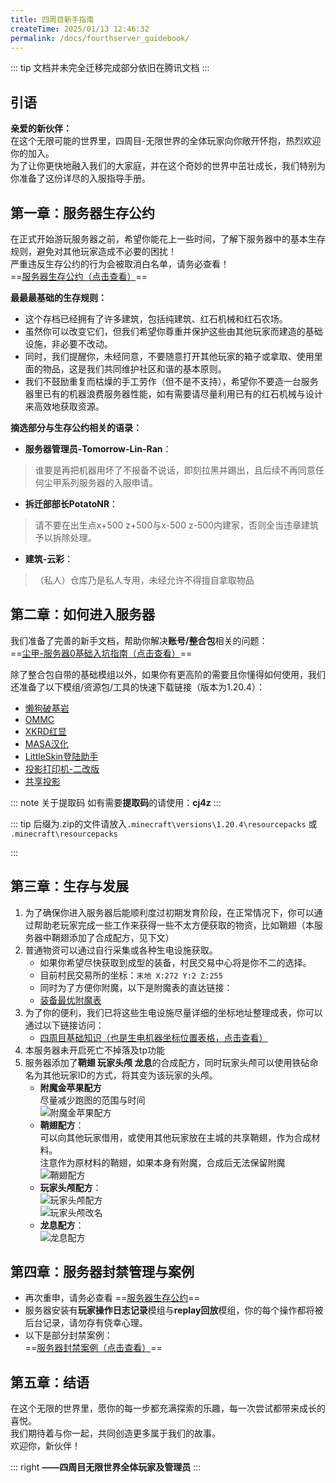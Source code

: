 ```yaml
---
title: 四周目新手指南
createTime: 2025/01/13 12:46:32
permalink: /docs/fourthserver_guidebook/
---
```

::: tip
文档并未完全迁移完成部分依旧在腾讯文档
:::
## 引语

**亲爱的新伙伴：**  
在这个无限可能的世界里，四周目-无限世界的全体玩家向你敞开怀抱，热烈欢迎你的加入。  
为了让你更快地融入我们的大家庭，并在这个奇妙的世界中茁壮成长，我们特别为你准备了这份详尽的入服指导手册。

## **第一章：服务器生存公约**

在正式开始游玩服务器之前，希望你能花上一些时间，了解下服务器中的基本生存规则，避免对其他玩家造成不必要的困扰！  
严重违反生存公约的行为会被取消白名单，请务必查看！  
==[服务器生存公约（点击查看）](./02服务器生存公约.md)==

**最最最基础的生存规则：**   
- 这个存档已经拥有了许多建筑，包括纯建筑、红石机械和红石农场。  
- 虽然你可以改变它们，但我们希望你尊重并保护这些由其他玩家而建造的基础设施，非必要不改动。  
- 同时，我们提醒你，未经同意，不要随意打开其他玩家的箱子或拿取、使用里面的物品，这是我们共同维护社区和谐的基本原则。  
- 我们不鼓励重复而枯燥的手工劳作（但不是不支持），希望你不要造一台服务器里已有的机器浪费服务器性能，如有需要请尽量利用已有的红石机械与设计来高效地获取资源。

**摘选部分与生存公约相关的语录：**

- **服务器管理员-Tomorrow-Lin-Ran**：
>谁要是再把机器用坏了不报备不说话，即刻拉黑并踢出，且后续不再同意任何尘甲系列服务器的入服申请。

- **拆迁部部长PotatoNR**：
>请不要在出生点x+500 z+500与x-500 z-500内建家，否则全当违章建筑予以拆除处理。

- **建筑-云彩**：
>（私人）仓库乃是私人专用，未经允许不得擅自拿取物品

## **第二章：如何进入服务器**

我们准备了完善的新手文档，帮助你解决**账号/整合包**相关的问题：  
==[尘甲-服务器0基础入坑指南（点击查看）](https://docs.qq.com/doc/DZHdkc0V4Ym9oeE1u)==

除了整合包自带的基础模组以外，如果你有更高阶的需要且你懂得如何使用，我们还准备了以下模组/资源包/工具的快速下载链接（版本为1.20.4）：

- [懒狗破基岩](https://wwjj.lanzn.com/i4zKg2f2rpxa)
- [OMMC](https://wwjj.lanzn.com/iYEjY2epimqd)
- [XKRD红显](https://wwjj.lanzn.com/izXmJ2f2qltg)
- [MASA汉化](https://wwjj.lanzn.com/iG1sa2epimsf)
- [LittleSkin登陆助手](https://wwjj.lanzn.com/iWxho2episoh)
- [投影打印机-二改版](https://wwjj.lanzn.com/iPz3m2f2qlzc)
- [共享投影](https://wwjj.lanzn.com/iU83y2nsovih)

::: note 关于提取码
如有需要**提取码**的请使用：**cj4z**
:::

::: tip
后缀为.zip的文件请放入`.minecraft\versions\1.20.4\resourcepacks` 或 `.minecraft\resourcepacks`  

:::

## **第三章：生存与发展**

1. 为了确保你进入服务器后能顺利度过初期发育阶段，在正常情况下，你可以通过帮助老玩家完成一些工作来获得一些不太方便获取的物资，比如鞘翅（本服务器中鞘翅添加了合成配方，见下文）
2. 普通物资可以通过自行采集或各种生电设施获取。
    - 如果你希望尽快获取到成型的装备，村民交易中心将是你不二的选择。
    - 目前村民交易所的坐标：`末地 X:272 Y:2 Z:255`
    - 同时为了方便你附魔，以下是附魔表的直达链接：
    - [装备最优附魔表](./03装备最优附魔表.md)
3. 为了你的便利，我们已将这些生电设施尽量详细的坐标地址整理成表，你可以通过以下链接访问：
    - [四周目基础知识（也是生电机器坐标位置表格，点击查看）](https://docs.qq.com/sheet/DV0p5Zm90bEp2bkRT)
4. 本服务器未开启死亡不掉落及tp功能
5. 服务器添加了**鞘翅 玩家头颅 龙息**的合成配方，同时玩家头颅可以使用铁砧命名为其他玩家ID的方式，将其变为该玩家的头颅。
    - **附魔金苹果配方**  
         尽量减少跑图的范围与时间   
         ![附魔金苹果配方](/img/03公益服务器/四周目/01四周目新手指南/附魔金苹果.png)
    - **鞘翅配方**：  
         可以向其他玩家借用，或使用其他玩家放在主城的共享鞘翅，作为合成材料。  
         注意作为原材料的鞘翅，如果本身有附魔，合成后无法保留附魔  
         ![鞘翅配方](/img/03公益服务器/四周目/01四周目新手指南/鞘翅.png)
    - **玩家头颅配方**：  
         ![玩家头颅配方](/img/03公益服务器/四周目/01四周目新手指南/头颅_1.png)  
         ![玩家头颅改名](/img/03公益服务器/四周目/01四周目新手指南/头颅_2.png)
    - **龙息配方**：  
         ![龙息配方](/img/03公益服务器/四周目/01四周目新手指南/龙息.png)
  
## **第四章：服务器封禁管理与案例**

- 再次重申，请务必查看 ==[服务器生存公约](./02服务器生存公约.md)==  
- 服务器安装有**玩家操作日志记录**模组与**replay回放**模组，你的每个操作都将被后台记录，请勿存有侥幸心理。
- 以下是部分封禁案例：  
==[服务器封禁案例（点击查看）](https://docs.qq.com/doc/DZERYcWFpb01ucVVF)==

## **第五章：结语**

在这个无限的世界里，愿你的每一步都充满探索的乐趣，每一次尝试都带来成长的喜悦。  
我们期待着与你一起，共同创造更多属于我们的故事。  
欢迎你，新伙伴！

::: right
**——四周目无限世界全体玩家及管理员**
:::